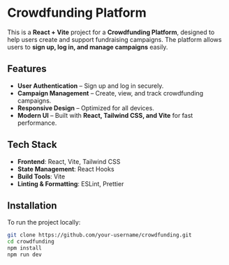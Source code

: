 # Crowdfunding Platform

This is a **React + Vite** project for a **Crowdfunding Platform**, designed to help users create and support fundraising campaigns. The platform allows users to **sign up, log in, and manage campaigns** easily.

## Features
- **User Authentication** – Sign up and log in securely.
- **Campaign Management** – Create, view, and track crowdfunding campaigns.
- **Responsive Design** – Optimized for all devices.
- **Modern UI** – Built with **React, Tailwind CSS, and Vite** for fast performance.

## Tech Stack
- **Frontend**: React, Vite, Tailwind CSS
- **State Management**: React Hooks
- **Build Tools**: Vite
- **Linting & Formatting**: ESLint, Prettier

## Installation
To run the project locally:
```sh
git clone https://github.com/your-username/crowdfunding.git
cd crowdfunding
npm install
npm run dev